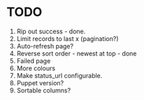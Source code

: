 TODO
====

1. Rip out success - done.
2. Limit records to last x (pagination?)
3. Auto-refresh page?
4. Reverse sort order - newest at top - done
5. Failed page
6. More colours
7. Make status_url configurable.
8. Puppet version?
9. Sortable columns?
